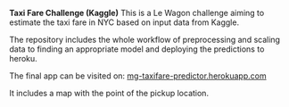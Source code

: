 **Taxi Fare Challenge (Kaggle)**
This is a Le Wagon challenge aiming to estimate the taxi fare in NYC based on input data from Kaggle.

The repository includes the whole workflow of preprocessing and scaling data to finding an appropriate model and deploying the predictions to heroku. 

The final app can be visited on: <a href='https://mg-taxifare-predictor.herokuapp.com/'>mg-taxifare-predictor.herokuapp.com</a>

It includes a map with the point of the pickup location. 